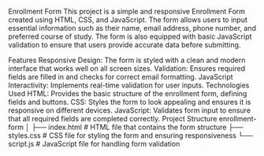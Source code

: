 Enrollment Form
This project is a simple and responsive Enrollment Form created using HTML, CSS, and JavaScript. The form allows users to input essential information such as their name, email address, phone number, and preferred course of study. The form is also equipped with basic JavaScript validation to ensure that users provide accurate data before submitting.

Features
Responsive Design: The form is styled with a clean and modern interface that works well on all screen sizes.
Validation: Ensures required fields are filled in and checks for correct email formatting.
JavaScript Interactivity: Implements real-time validation for user inputs.
Technologies Used
HTML: Provides the basic structure of the enrollment form, defining fields and buttons.
CSS: Styles the form to look appealing and ensures it is responsive on different devices.
JavaScript: Validates form input to ensure that all required fields are completed correctly.
Project Structure
enrollment-form
│
├── index.html         # HTML file that contains the form structure
├── styles.css         # CSS file for styling the form and ensuring responsiveness
└── script.js          # JavaScript file for handling form validation
